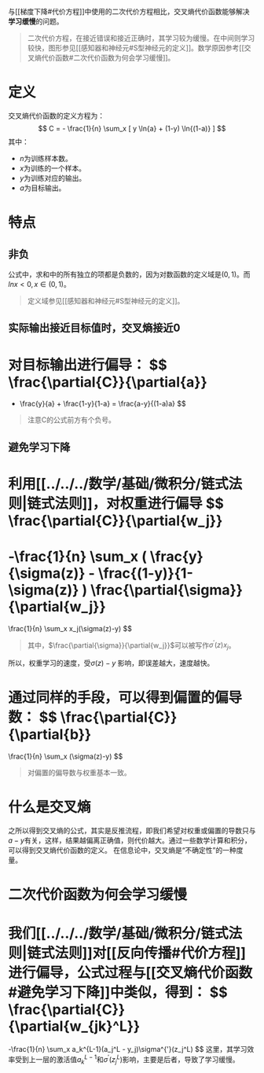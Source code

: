 与[[梯度下降#代价方程]]中使用的二次代价方程相比，交叉熵代价函数能够解决**学习缓慢**的问题。
> 二次代价方程，在接近错误和接近正确时，其学习较为缓慢。在中间则学习较快，图形参见[[感知器和神经元#S型神经元的定义]]。数学原因参考[[交叉熵代价函数#二次代价函数为何会学习缓慢]]。
# 定义
交叉熵代价函数的定义方程为：
$$
C = - \frac{1}{n} 
\sum_x 
[
y \ln{a} + (1-y) \ln{(1-a)}
]
$$
其中：
- $n$为训练样本数。
- $x$为训练的一个样本。
- $y$为训练对应的输出。
- $a$为目标输出。
# 特点
## 非负
公式中，求和中的所有独立的项都是负数的，因为对数函数的定义域是$(0,1)$。而$ln{x} < 0, x \in (0,1)$。
> 定义域参见[[感知器和神经元#S型神经元的定义]]。
## 实际输出接近目标值时，交叉熵接近0
对目标输出进行偏导：
$$
\frac{\partial{C}}{\partial{a}}
=
- \frac{y}{a} + \frac{1-y}{1-a}
=
\frac{a-y}{(1-a)a}
$$
> 注意C的公式前方有个负号。
## 避免学习下降
利用[[../../../数学/基础/微积分/链式法则|链式法则]]，对权重进行偏导
$$
\frac{\partial{C}}{\partial{w_j}}
=
-\frac{1}{n} 
\sum_x (
\frac{y}{\sigma(z)} - \frac{(1-y)}{1-\sigma(z)}
)
\frac{\partial{\sigma}}{\partial{w_j}}
=
\frac{1}{n}
\sum_x x_j(\sigma(z)-y)
$$
> 其中，$\frac{\partial{\sigma}}{\partial{w_j}}$可以被写作$\sigma^{'}(z)x_j$。

所以，权重学习的速度，受$\sigma(z)-y$ 影响，即误差越大，速度越快。

通过同样的手段，可以得到偏置的偏导数：
$$
\frac{\partial{C}}{\partial{b}}
=
\frac{1}{n}
\sum_x (\sigma(z)-y)
$$
> 对偏置的偏导数与权重基本一致。

# 什么是交叉熵
之所以得到交叉熵的公式，其实是反推流程，即我们希望对权重或偏置的导数只与$a-y$有关，这样，结果越偏离正确值，则代价越大。通过一些数学计算和积分，可以得到交叉熵代价函数的定义。
在信息论中，交叉熵是“不确定性”的一种度量。



# 二次代价函数为何会学习缓慢
我们[[../../../数学/基础/微积分/链式法则|链式法则]]对[[反向传播#代价方程]]进行偏导，公式过程与[[交叉熵代价函数#避免学习下降]]中类似，得到：
$$
\frac{\partial{C}}{\partial{w_{jk}^L}}
=
-\frac{1}{n}
\sum_x
a_k^{L-1}(a_j^L - y_j)\sigma^{'}(z_j^L)
$$
这里，其学习效率受到上一层的激活值$a_k^{L-1}$和$\sigma^{'}(z_j^L)$影响，主要是后者，导致了学习缓慢。